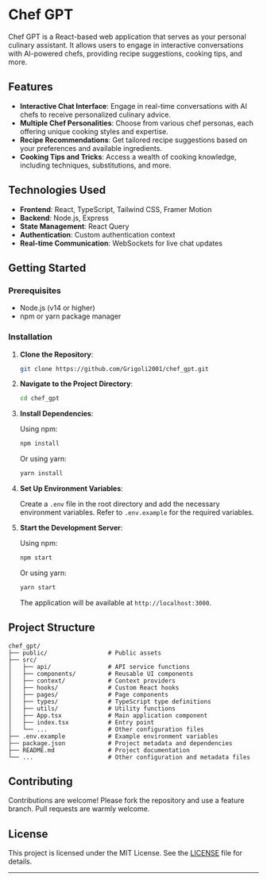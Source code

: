 # Chef GPT

Chef GPT is a React-based web application that serves as your personal culinary assistant. It allows users to engage in interactive conversations with AI-powered chefs, providing recipe suggestions, cooking tips, and more.

## Features

- **Interactive Chat Interface**: Engage in real-time conversations with AI chefs to receive personalized culinary advice.
- **Multiple Chef Personalities**: Choose from various chef personas, each offering unique cooking styles and expertise.
- **Recipe Recommendations**: Get tailored recipe suggestions based on your preferences and available ingredients.
- **Cooking Tips and Tricks**: Access a wealth of cooking knowledge, including techniques, substitutions, and more.

## Technologies Used

- **Frontend**: React, TypeScript, Tailwind CSS, Framer Motion
- **Backend**: Node.js, Express
- **State Management**: React Query
- **Authentication**: Custom authentication context
- **Real-time Communication**: WebSockets for live chat updates

## Getting Started

### Prerequisites

- Node.js (v14 or higher)
- npm or yarn package manager

### Installation

1. **Clone the Repository**:

   ```bash
   git clone https://github.com/Grigoli2001/chef_gpt.git
   ```

2. **Navigate to the Project Directory**:

   ```bash
   cd chef_gpt
   ```

3. **Install Dependencies**:

   Using npm:

   ```bash
   npm install
   ```

   Or using yarn:

   ```bash
   yarn install
   ```

4. **Set Up Environment Variables**:

   Create a `.env` file in the root directory and add the necessary environment variables. Refer to `.env.example` for the required variables.

5. **Start the Development Server**:

   Using npm:

   ```bash
   npm start
   ```

   Or using yarn:

   ```bash
   yarn start
   ```

   The application will be available at `http://localhost:3000`.

## Project Structure

```
chef_gpt/
├── public/                 # Public assets
├── src/
│   ├── api/                # API service functions
│   ├── components/         # Reusable UI components
│   ├── context/            # Context providers
│   ├── hooks/              # Custom React hooks
│   ├── pages/              # Page components
│   ├── types/              # TypeScript type definitions
│   ├── utils/              # Utility functions
│   ├── App.tsx             # Main application component
│   ├── index.tsx           # Entry point
│   └── ...                 # Other configuration files
├── .env.example            # Example environment variables
├── package.json            # Project metadata and dependencies
├── README.md               # Project documentation
└── ...                     # Other configuration and metadata files
```

## Contributing

Contributions are welcome! Please fork the repository and use a feature branch. Pull requests are warmly welcome.

## License

This project is licensed under the MIT License. See the [LICENSE](LICENSE) file for details.

---
